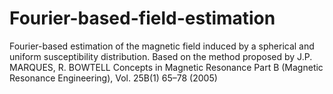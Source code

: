 # Fourier-based-field-estimation
Fourier-based estimation of the magnetic field induced by a spherical and uniform susceptibility distribution. Based on the method proposed by J.P. MARQUES, R. BOWTELL Concepts in Magnetic Resonance Part B (Magnetic Resonance Engineering), Vol. 25B(1) 65–78 (2005)

